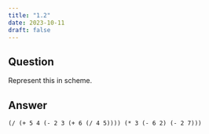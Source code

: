 ```yaml
---
title: "1.2"
date: 2023-10-11
draft: false
---
```


## Question

Represent this in scheme.

## Answer

```
(/ (+ 5 4 (- 2 3 (+ 6 (/ 4 5)))) (* 3 (- 6 2) (- 2 7)))
```
